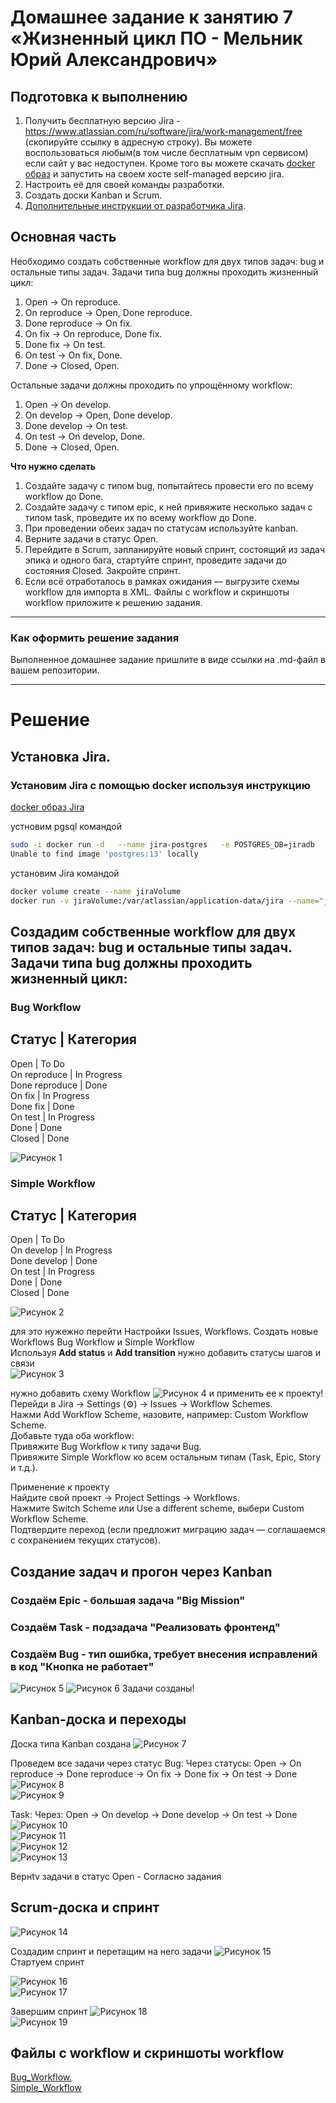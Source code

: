 # Домашнее задание к занятию 7 «Жизненный цикл ПО - Мельник Юрий Александрович»

## Подготовка к выполнению

1. Получить бесплатную версию Jira - https://www.atlassian.com/ru/software/jira/work-management/free (скопируйте ссылку в адресную строку). Вы можете воспользоваться любым(в том числе бесплатным vpn сервисом) если сайт у вас недоступен. Кроме того вы можете скачать [docker образ](https://hub.docker.com/r/atlassian/jira-software/#) и запустить на своем хосте self-managed версию jira.
2. Настроить её для своей команды разработки.
3. Создать доски Kanban и Scrum.
4. [Дополнительные инструкции от разработчика Jira](https://support.atlassian.com/jira-cloud-administration/docs/import-and-export-issue-workflows/).

## Основная часть

Необходимо создать собственные workflow для двух типов задач: bug и остальные типы задач. Задачи типа bug должны проходить жизненный цикл:

1. Open -> On reproduce.
2. On reproduce -> Open, Done reproduce.
3. Done reproduce -> On fix.
4. On fix -> On reproduce, Done fix.
5. Done fix -> On test.
6. On test -> On fix, Done.
7. Done -> Closed, Open.

Остальные задачи должны проходить по упрощённому workflow:

1. Open -> On develop.
2. On develop -> Open, Done develop.
3. Done develop -> On test.
4. On test -> On develop, Done.
5. Done -> Closed, Open.

**Что нужно сделать**

1. Создайте задачу с типом bug, попытайтесь провести его по всему workflow до Done. 
1. Создайте задачу с типом epic, к ней привяжите несколько задач с типом task, проведите их по всему workflow до Done. 
1. При проведении обеих задач по статусам используйте kanban. 
1. Верните задачи в статус Open.
1. Перейдите в Scrum, запланируйте новый спринт, состоящий из задач эпика и одного бага, стартуйте спринт, проведите задачи до состояния Closed. Закройте спринт.
2. Если всё отработалось в рамках ожидания — выгрузите схемы workflow для импорта в XML. Файлы с workflow и скриншоты workflow приложите к решению задания.

---

### Как оформить решение задания

Выполненное домашнее задание пришлите в виде ссылки на .md-файл в вашем репозитории.

---

# Решение

## Установка Jira.
### Установим Jira с помощью docker используя инструкцию 
[docker образ Jira ](https://hub.docker.com/r/atlassian/jira-software/#)

устновим pgsql командой 
```sh
sudo -i docker run -d   --name jira-postgres   -e POSTGRES_DB=jiradb   -e POSTGRES_USER=jirauser   -e POSTGRES_PASSWORD=секретный_пароль   -p 5432:5432   postgres:13
Unable to find image 'postgres:13' locally
```

установим Jira командой 
```sh
docker volume create --name jiraVolume
docker run -v jiraVolume:/var/atlassian/application-data/jira --name="jira" -d -p 8080:8080 atlassian/jira-software
```

## Создадим собственные workflow для двух типов задач: bug и остальные типы задач. Задачи типа bug должны проходить жизненный цикл:

### Bug Workflow 
  
Статус     	| Категория  
-----------------------  
Open	       | To Do  
On reproduce   | In Progress  
Done reproduce | Done  
On fix	       | In Progress  
Done fix       | Done  
On test	       | In Progress  
Done	       | Done  
Closed	       | Done  

![Рисунок 1](https://github.com/ysatii/live_cicle_softwar/blob/main/img/img_1.jpg)  

### Simple Workflow

Статус     	| Категория  
-----------------------  
Open         | To Do  
On develop   | In Progress  
Done develop | Done  
On test	     | In Progress  
Done	     | Done  
Closed       | Done  

![Рисунок 2](https://github.com/ysatii/live_cicle_softwar/blob/main/img/img_2.jpg)  

для это нужежно перейти Настройки Issues, Workflows. Создать новые Workflows    Bug Workflow и Simple Workflow  
Используя **Add status** и **Add transition** нужно добавить статусы шагов и связи  
![Рисунок 3](https://github.com/ysatii/live_cicle_softwar/blob/main/img/img_3.jpg)  

нужно добавить схему  Workflow
![Рисунок 4](https://github.com/ysatii/live_cicle_softwar/blob/main/img/img_4.jpg) и применить ее к проекту!   
Перейди в Jira → Settings (⚙) → Issues → Workflow Schemes.  
Нажми Add Workflow Scheme, назовите, например: Custom Workflow Scheme.  
Добавьте туда оба workflow:  
Привяжите Bug Workflow к типу задачи Bug.  
Привяжите Simple Workflow ко всем остальным типам (Task, Epic, Story и т.д.).  

Применение к проекту   
Найдите свой проект → Project Settings → Workflows.  
Нажмите Switch Scheme или Use a different scheme, выбери Custom Workflow Scheme.  
Подтвердите переход (если предложит миграцию задач — соглашаемся с сохранением текущих статусов).  

## Создание задач и прогон через Kanban
### Создаём Epic - большая задача                                  "Big Mission"
### Создаём Task - подзадача                                       "Реализовать фронтенд"  
### Создаём Bug - тип ошибка, требует внесения исправлений в код   "Кнопка не работает"  
![Рисунок 5](https://github.com/ysatii/live_cicle_softwar/blob/main/img/img_5.jpg)
![Рисунок 6](https://github.com/ysatii/live_cicle_softwar/blob/main/img/img_6.jpg)
Задачи созданы!


## Kanban-доска и переходы
Доска типа Kanban создана 
![Рисунок 7](https://github.com/ysatii/live_cicle_softwar/blob/main/img/img_7.jpg)


Проведем все задачи через статус
Bug:
Через статусы: Open → On reproduce → Done reproduce → On fix → Done fix → On test → Done  
![Рисунок 8](https://github.com/ysatii/live_cicle_softwar/blob/main/img/img_8.jpg)  
![Рисунок 9](https://github.com/ysatii/live_cicle_softwar/blob/main/img/img_9.jpg) 

Task:
Через: Open → On develop → Done develop → On test → Done  
![Рисунок 10](https://github.com/ysatii/live_cicle_softwar/blob/main/img/img_10.jpg)  
![Рисунок 11](https://github.com/ysatii/live_cicle_softwar/blob/main/img/img_11.jpg)  
![Рисунок 12](https://github.com/ysatii/live_cicle_softwar/blob/main/img/img_12.jpg)  
![Рисунок 13](https://github.com/ysatii/live_cicle_softwar/blob/main/img/img_13.jpg)  

Вернtv задачи в статус Open - Согласно задания

## Scrum-доска и спринт
![Рисунок 14](https://github.com/ysatii/live_cicle_softwar/blob/main/img/img_14.jpg)  

Создадим спринт и перетащим на него задачи
![Рисунок 15](https://github.com/ysatii/live_cicle_softwar/blob/main/img/img_15.jpg)  
Стартуем спринт

![Рисунок 16](https://github.com/ysatii/live_cicle_softwar/blob/main/img/img_16.jpg)  
![Рисунок 17](https://github.com/ysatii/live_cicle_softwar/blob/main/img/img_17.jpg)  

Завершим спринт
![Рисунок 18](https://github.com/ysatii/live_cicle_softwar/blob/main/img/img_18.jpg)  
![Рисунок 19](https://github.com/ysatii/live_cicle_softwar/blob/main/img/img_19.jpg)  

## Файлы с workflow и скриншоты workflow
[Bug_Workflow.](https://github.com/ysatii/live_cicle_softwar/blob/main/Bug_Workflow.xml)  
[Simple_Workflow](https://github.com/ysatii/live_cicle_softwar/blob/main/Simple_Workflow.xml)  
